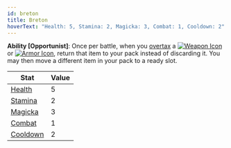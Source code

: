 ```yaml
---
id: breton
title: Breton
hoverText: "Health: 5, Stamina: 2, Magicka: 3, Combat: 1, Cooldown: 2"
---
```


**Ability [Opportunist]**: Once per battle, when you [overtax](/docs/items/overtax) a [<img src="/icons/weapon.svg" alt="Weapon Icon" class="icon-svg" />](/docs/items/types/weapon) or [<img src="/icons/armor.svg" alt="Armor Icon" class="icon-svg" />](/docs/items/types/armor), return that item to your pack instead of discarding it. You may then move a different item in your pack to a ready slot.

| Stat                               | Value |
| ---------------------------------- | ----- |
| [Health](/docs/stats/health)       | 5     |
| [Stamina](/docs/stats/stamina)     | 2     |
| [Magicka](/docs/stats/magicka)     | 3     |
| [Combat](/docs/skill-lines/combat) | 1     |
| [Cooldown](/docs/stats/cooldown)   | 2     |
